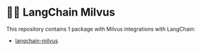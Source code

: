 # 🦜️🔗 LangChain Milvus

This repository contains 1 package with Milvus integrations with LangChain:

- [langchain-milvus](https://pypi.org/project/langchain-milvus/)
